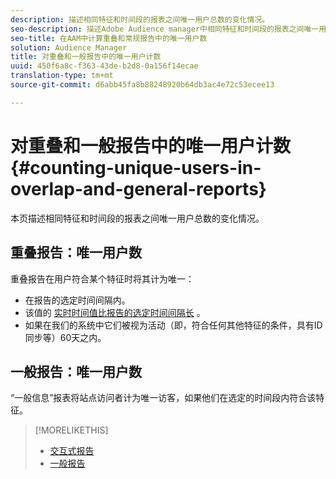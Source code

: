 ```yaml
---
description: 描述相同特征和时间段的报表之间唯一用户总数的变化情况。
seo-description: 描述Adobe Audience manager中相同特征和时间段的报表之间唯一用户总数的变化情况
seo-title: 在AAM中计算重叠和常规报告中的唯一用户数
solution: Audience Manager
title: 对重叠和一般报告中的唯一用户计数
uuid: 450f6a8c-f363-43de-b2d8-0a156f14ecae
translation-type: tm+mt
source-git-commit: d6abb45fa8b88248920b64db3ac4e72c53ecee13

---
```



# 对重叠和一般报告中的唯一用户计数{#counting-unique-users-in-overlap-and-general-reports}

本页描述相同特征和时间段的报表之间唯一用户总数的变化情况。

<!-- 

c_unique_user_counts.xml

 -->

## 重叠报告：唯一用户数

重叠报告在用户符合某个特征时将其计为唯一：

* 在报告的选定时间间隔内。
* 该值的 [实时时间值比报告的选定时间间隔长](../features/traits/segment-ttl-explained.md) 。
* 如果在我们的系统中它们被视为活动（即，符合任何其他特征的条件，具有ID同步等）60天之内。

## 一般报告：唯一用户数

“一般信息”报表将站点访问者计为唯一访客，如果他们在选定的时间段内符合该特征。

>[!MORELIKETHIS]
>
>* [交互式报告](../reporting/dynamic-reports/dynamic-reports.md#interactive-and-overlap-reports)
>* [一般报告](../reporting/general-reports.md#general-reports-overview)

